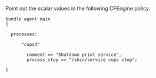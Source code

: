 Point out the scalar values in the following CFEngine policy.

```cfengine3
bundle agent main
{

  processes:

      "cupsd"

        comment => "Shutdown print service",
        process_stop => "/sbin/service cups stop";

}
```

